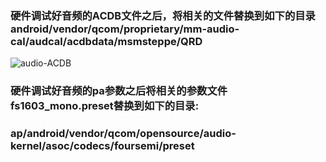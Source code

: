 ### 硬件调试好音频的ACDB文件之后，将相关的文件替换到如下的目录android/vendor/qcom/proprietary/mm-audio-cal/audcal/acdbdata/msmsteppe/QRD

![audio-ACDB](https://i.imgur.com/aDNNLnq.png)

### 硬件调试好音频的pa参数之后将相关的参数文件fs1603_mono.preset替换到如下的目录:
### ap/android/vendor/qcom/opensource/audio-kernel/asoc/codecs/foursemi/preset


